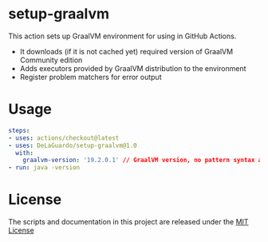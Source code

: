 # setup-graalvm

This action sets up GraalVM environment for using in GitHub Actions.

* It downloads (if it is not cached yet) required version of GraalVM Community edition
* Adds executors provided by GraalVM distribution to the environment
* Register problem matchers for error output

# Usage

```yaml
steps:
- uses: actions/checkout@latest
- uses: DeLaGuardo/setup-graalvm@1.0
  with:
    graalvm-version: '19.2.0.1' // GraalVM version, no pattern syntax available atm.
- run: java -version
```

# License

The scripts and documentation in this project are released under the [MIT License](LICENSE)

